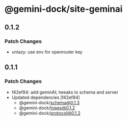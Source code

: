 # @gemini-dock/site-geminai

## 0.1.2

### Patch Changes

- unlazy: use env for openrouter key

## 0.1.1

### Patch Changes

- f42ef84: add geminAI; tweaks to schema and server
- Updated dependencies [f42ef84]
  - @gemini-dock/schema@0.1.3
  - @gemini-dock/types@0.1.2
  - @gemini-dock/protocol@0.1.2
